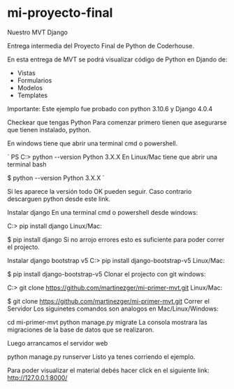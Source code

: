 # mi-proyecto-final
Nuestro MVT Django

Entrega intermedia del Proyecto Final de Python de Coderhouse.


En esta entrega de MVT se podrá visualizar código de Python en Djando de:

- Vistas
- Formularios
- Modelos
- Templates


Importante: Este ejemplo fue probado con python 3.10.6 y Django 4.0.4


Checkear que tengas Python
Para comenzar primero tienen que asegurarse que tienen instalado, python.

En windows tiene que abrir una terminal cmd o powershell.

`
PS C:\> python --version
Python 3.X.X 
En Linux/Mac tiene que abrir una terminal bash

$ python --version
Python 3.X.X 
`

Si les aparece la versión todo OK pueden seguir. Caso contrario descarguen python desde este link.

Instalar django
En una terminal cmd o powershell desde windows:

C:\> pip install django
Linux/Mac:

$ pip install django
Si no arrojo errores esto es suficiente para poder correr el projecto.

Instalar django bootstrap v5
C:\> pip install django-bootstrap-v5
Linux/Mac:

$ pip install django-bootstrap-v5
Clonar el projecto con git
windows:

C:\> git clone https://github.com/martinezger/mi-primer-mvt.git
Linux/Mac:

$ git clone https://github.com/martinezger/mi-primer-mvt.git
Correr el Servidor
Los siguinetes comandos son analogos en Mac/Linux/Windows:

cd mi-primer-mvt
python manage.py migrate
La consola mostrara las migraciones de la base de datos que se realizaron.

Luego arrancamos el servidor web

python manage.py runserver
Listo ya tenes corriendo el ejemplo.


Para poder visualizar el material debés hacer click en el siguiente link:
http://127.0.0.1:8000/
